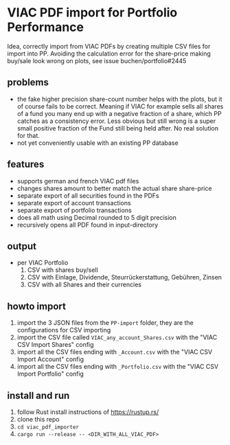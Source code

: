# VIAC PDF import for Portfolio Performance

Idea, correctly import from VIAC PDFs by creating multiple CSV files for import into PP.
Avoiding the calculation error for the share-price making buy/sale look wrong on plots, see issue buchen/portfolio#2445

## problems

- the fake higher precision share-count number helps with the plots, but it of course fails to be correct.
  Meaning if VIAC for example sells all shares of a fund you many end up with a negative fraction of a share, which PP catches as a consistency error. Less obvious but still wrong is a super small positive fraction of the Fund still being held after. No real solution for that.
- not yet conveniently usable with an existing PP database

## features

- supports german and french VIAC pdf files
- changes shares amount to better match the actual share share-price
- separate export of all securities found in the PDFs
- separate export of account transactions
- separate export of portfolio transactions
- does all math using Decimal rounded to 5 digit precision
- recursively opens all PDF found in input-directory

## output

- per VIAC Portfolio
  1. CSV with shares buy/sell
  2. CSV with Einlage, Dividende, Steurrückerstattung, Gebühren, Zinsen
  3. CSV with all Shares and their currencies

## howto import

1. import the 3 JSON files from the `PP-import` folder, they are the configurations for CSV importing
2. import the CSV file called `VIAC_any_account_Shares.csv` with the "VIAC CSV Import Shares" config
3. import all the CSV files ending with `_Account.csv` with the "VIAC CSV Import Account" config
4. import all the CSV files ending with `_Portfolio.csv` with the "VIAC CSV Import Portfolio" config

## install and run

1. follow Rust install instructions of https://rustup.rs/
2. clone this repo
3. `cd viac_pdf_importer`
4. `cargo run --release -- <DIR_WITH_ALL_VIAC_PDF>`
